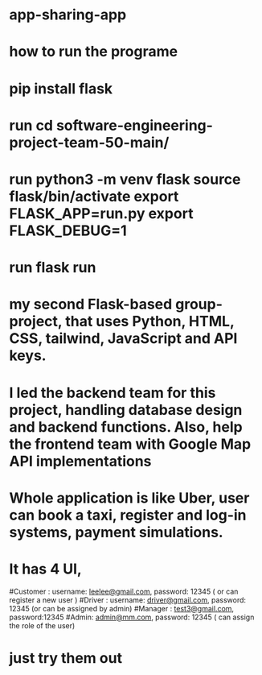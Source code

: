 # app-sharing-app
# how to run the programe
# pip install flask 
# run cd software-engineering-project-team-50-main/
# run python3 -m venv flask source flask/bin/activate export FLASK_APP=run.py export FLASK_DEBUG=1
# run flask run

# my second Flask-based group-project, that uses Python, HTML, CSS, tailwind, JavaScript and API keys.
# I led the backend team for this project, handling database design and backend functions. Also, help the frontend team with Google Map API implementations
# Whole application is like Uber, user can book a taxi, register and log-in systems, payment simulations.
# It has 4 UI, 
#Customer : username: leelee@gmail.com, password: 12345 ( or can register a new user ) 
#Driver : username: driver@gmail.com, password: 12345 (or can be assigned by admin)
#Manager : test3@gmail.com, password:12345 
#Admin: admin@mm.com, password: 12345 ( can assign the role of the user)

# just try them out 
